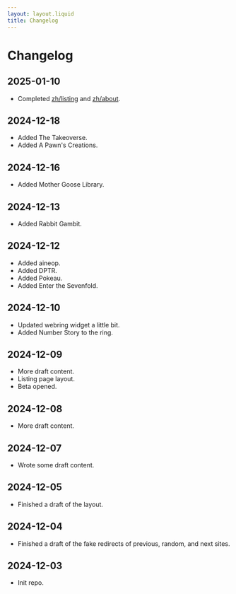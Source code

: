 ```yaml
---
layout: layout.liquid
title: Changelog
---
```


# Changelog

## 2025-01-10

- Completed [zh/listing](/zh/listing/) and [zh/about](/zh/about/).

## 2024-12-18

- Added The Takeoverse.
- Added A Pawn's Creations.

## 2024-12-16

- Added Mother Goose Library.

## 2024-12-13

- Added Rabbit Gambit.

## 2024-12-12

- Added aineop.
- Added DPTR.
- Added Pokeau.
- Added Enter the Sevenfold.

## 2024-12-10

- Updated webring widget a little bit.
- Added Number Story to the ring.

## 2024-12-09

- More draft content.
- Listing page layout.
- Beta opened.

## 2024-12-08

- More draft content.

## 2024-12-07

- Wrote some draft content.

## 2024-12-05

- Finished a draft of the layout.

## 2024-12-04

- Finished a draft of the fake redirects of previous, random, and next sites.

## 2024-12-03

- Init repo.
